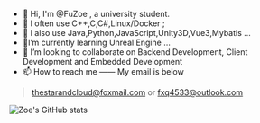﻿- 👋 Hi, I'm @FuZoe , a university student.
- 👀 I often use C++,C,C#,Linux/Docker ;
- 👀 I also use Java,Python,JavaScript,Unity3D,Vue3,Mybatis ...
- 🌱I’m currently learning Unreal Engine  ...
- 💞️ I’m looking to collaborate on Backend Development, Client Development and Embedded Development
- 📫 How to reach me —— My email is below

>  thestarandcloud@foxmail.com
or
> fxq4533@outlook.com

![Zoe's GitHub stats](https://github-readme-stats.vercel.app/api?username=fuzoe&show_icons=true&theme=tokyonight)
